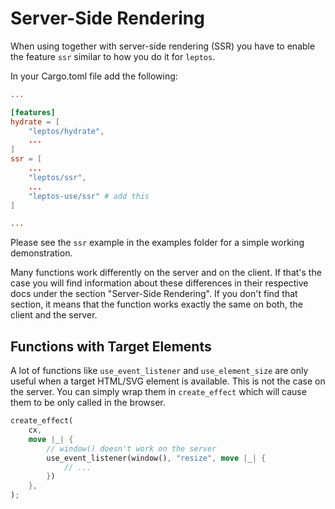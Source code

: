 # Server-Side Rendering

When using together with server-side rendering (SSR) you have to enable the feature `ssr` similar to
how you do it for `leptos`.

In your Cargo.toml file add the following:

```toml
...

[features]
hydrate = [
    "leptos/hydrate", 
    ...
]
ssr = [
    ...
    "leptos/ssr",
    ...
    "leptos-use/ssr" # add this
]

...
```

Please see the `ssr` example in the examples folder for a simple working demonstration.

Many functions work differently on the server and on the client. If that's the case you will
find information about these differences in their respective docs under the section "Server-Side Rendering".
If you don't find that section, it means that the function works exactly the same on both, the client
and the server.

## Functions with Target Elements

A lot of functions like `use_event_listener` and `use_element_size` are only useful when a target HTML/SVG element is
available. This is not the case on the server. You can simply wrap them in `create_effect` which will cause them to
be only called in the browser.

```rust
create_effect(
    cx,
    move |_| {
        // window() doesn't work on the server
        use_event_listener(window(), "resize", move |_| {
            // ...
        })
    },
);
```